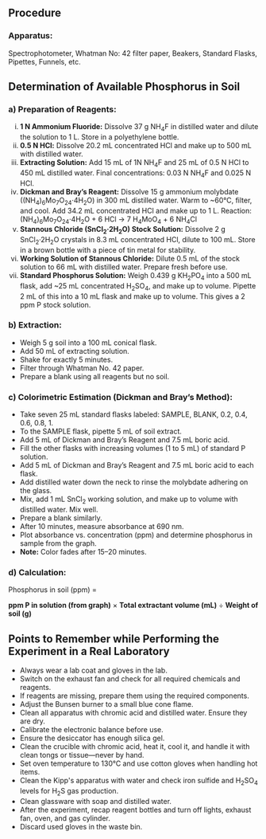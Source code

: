 ## Procedure

### Apparatus:
 
Spectrophotometer, Whatman No: 42 filter paper, Beakers, Standard Flasks, Pipettes, Funnels, etc.



<h2>Determination of Available Phosphorus in Soil</h2>
<h3>a) Preparation of Reagents:</h3>

<ol type="i">
<li><strong>1 N Ammonium Fluoride:</strong>
Dissolve 37 g NH<sub>4</sub>F in distilled water and dilute the solution to 1 L. Store in a polyethylene bottle.</li>
<li><strong>0.5 N HCl:</strong>
Dissolve 20.2 mL concentrated HCl and make up to 500 mL with distilled water. </li>
<li><strong>Extracting Solution:</strong>
Add 15 mL of 1N NH<sub>4</sub>F and 25 mL of 0.5 N HCl to 450 mL distilled water. Final concentrations: 0.03 N NH<sub>4</sub>F and 0.025 N HCl.</li>
<li><strong>Dickman and Bray’s Reagent:</strong>
Dissolve 15 g ammonium molybdate ((NH<sub>4</sub>)<sub>6</sub>Mo<sub>7</sub>O<sub>24</sub>·4H<sub>2</sub>O) in 300 mL distilled water. Warm to ~60°C, filter, and cool. Add 34.2 mL concentrated HCl and make up to 1 L. Reaction:
(NH<sub>4</sub>)<sub>6</sub>Mo<sub>7</sub>O<sub>24</sub>·4H<sub>2</sub>O + 6 HCl → 7 H<sub>4</sub>MoO<sub>4</sub> + 6 NH<sub>4</sub>Cl</li>
<li><strong>Stannous Chloride (SnCl<sub>2</sub>·2H<sub>2</sub>O) Stock Solution:</strong>
Dissolve 2 g SnCl<sub>2</sub>·2H<sub>2</sub>O crystals in 8.3 mL concentrated HCl, dilute to 100 mL. Store in a brown bottle with a piece of tin metal for stability.</li>
<li><strong>Working Solution of Stannous Chloride:</strong>
Dilute 0.5 mL of the stock solution to 66 mL with distilled water. Prepare fresh before use.</li>
<li><strong>Standard Phosphorus Solution:</strong>
Weigh 0.439 g KH<sub>2</sub>PO<sub>4</sub> into a 500 mL flask, add ~25 mL concentrated H<sub>2</sub>SO<sub>4</sub>, and make up to volume. Pipette 2 mL of this into a 10 mL flask and make up to volume. This gives a 2 ppm P stock solution.</li>
</ol>

  <h3>b) Extraction:</h3>
  <ul>
    <li>Weigh 5 g soil into a 100 mL conical flask.</li>
    <li>Add 50 mL of extracting solution.</li>
    <li>Shake for exactly 5 minutes.</li>
    <li>Filter through Whatman No. 42 paper.</li>
    <li>Prepare a blank using all reagents but no soil.</li>
  </ul>

  <h3>c) Colorimetric Estimation (Dickman and Bray’s Method):</h3>
  <ul>
    <li>Take seven 25 mL standard flasks labeled: SAMPLE, BLANK, 0.2, 0.4, 0.6, 0.8, 1.</li>
    <li>To the SAMPLE flask, pipette 5 mL of soil extract.</li>
    <li>Add 5 mL of Dickman and Bray’s Reagent and 7.5 mL boric acid.</li>
    <li>Fill the other flasks with increasing volumes (1 to 5 mL) of standard P solution.</li>
    <li>Add 5 mL of Dickman and Bray’s Reagent and 7.5 mL boric acid to each flask.</li>
    <li>Add distilled water down the neck to rinse the molybdate adhering on the glass.</li>
    <li>Mix, add 1 mL SnCl<sub>2</sub> working solution, and make up to volume with distilled water. Mix well.</li>
    <li>Prepare a blank similarly.</li>
    <li>After 10 minutes, measure absorbance at 690 nm.</li>
    <li>Plot absorbance vs. concentration (ppm) and determine phosphorus in sample from the graph.</li>
    <li><strong>Note:</strong> Color fades after 15–20 minutes.</li>
  </ul>

  <h3>d) Calculation:</h3>
  <p>Phosphorus in soil (ppm) =</p>
  <p>
    <strong>ppm P in solution (from graph)</strong> × 
    <strong>Total extractant volume (mL)</strong> ÷ 
    <strong>Weight of soil (g)</strong>
  </p>



<h2>Points to Remember while Performing the Experiment in a Real Laboratory</h2>
<ul>
    <li>Always wear a lab coat and gloves in the lab.</li>
    <li>Switch on the exhaust fan and check for all required chemicals and reagents.</li>
    <li>If reagents are missing, prepare them using the required components.</li>
    <li>Adjust the Bunsen burner to a small blue cone flame.</li>
    <li>Clean all apparatus with chromic acid and distilled water. Ensure they are dry.</li>
    <li>Calibrate the electronic balance before use.</li>
    <li>Ensure the desiccator has enough silica gel.</li>
    <li>Clean the crucible with chromic acid, heat it, cool it, and handle it with clean tongs or tissue—never by hand.</li>
    <li>Set oven temperature to 130°C and use cotton gloves when handling hot items.</li>
    <li>Clean the Kipp's apparatus with water and check iron sulfide and H<sub>2</sub>SO<sub>4</sub> levels for H<sub>2</sub>S gas production.</li>
    <li>Clean glassware with soap and distilled water.</li>
    <li>After the experiment, recap reagent bottles and turn off lights, exhaust fan, oven, and gas cylinder.</li>
    <li>Discard used gloves in the waste bin.</li>
</ul>


  

